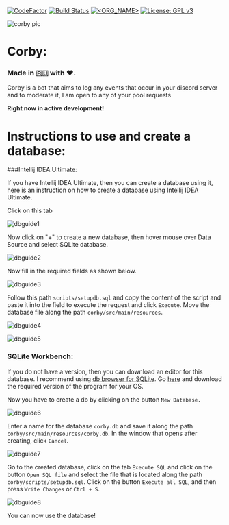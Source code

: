 [![CodeFactor](https://www.codefactor.io/repository/github/d1snin/corby/badge)](https://www.codefactor.io/repository/github/d1snin/corby)
[![Build Status](https://travis-ci.com/d1snin/corby.svg?branch=development)](https://travis-ci.com/d1snin/corby)
[![<ORG_NAME>](https://circleci.com/gh/d1snin/corby.svg?style=svg)](https://circleci.com/gh/d1snin/corby)
[![License: GPL v3](https://img.shields.io/badge/License-GPLv3-blue.svg)](https://www.gnu.org/licenses/gpl-3.0)

![corby pic](https://raw.githubusercontent.com/d1snin/corby/development/src/main/resources/corby.jpg)

# Corby:

### Made in 🇷🇺 with ❤️.

Corby is a bot that aims to log any events that occur in your discord server and to moderate it, I am open to any of your pool requests

**Right now in active development!**

# Instructions to use and create a database:

###Intellij IDEA Ultimate:

If you have Intellij IDEA Ultimate, then you can create a database using it, here is an instruction on how to create a database using Intellij IDEA Ultimate.

Click on this tab

![dbguide1](https://i.imgur.com/5CaxWAA.png)

Now click on "+" to create a new database, then hover mouse over Data Source and select SQLite database.

![dbguide2](https://i.imgur.com/vTb64f8.png)

Now fill in the required fields as shown below.

![dbguide3](https://i.imgur.com/EbAJIsg.png)

Follow this path `scripts/setupdb.sql` and copy the content of the script and paste it into the field to execute the request and click `Execute`. Move the database file along the path `corby/src/main/resources`.

![dbguide4](https://i.imgur.com/RG172sF.png)

![dbguide5](https://i.imgur.com/350dikW.png)

### SQLite Workbench:

If you do not have a version, then you can download an editor for this database. I recommend using [db browser for SQLite](https://sqlitebrowser.org/). Go [here](https://sqlitebrowser.org/dl/) and download the required version of the program for your OS.

Now you have to create a db by clicking on the button `New Database.`

![dbguide6](https://i.imgur.com/fNruCDl.png)

Enter a name for the database `corby.db` and save it along the path `corby/src/main/resources/corby.db`. In the window that opens after creating, click `Cancel`.

![dbguide7](https://i.imgur.com/wcYR7Kz.png)

Go to the created database, click on the tab `Execute SQL` and click on the button `Open SQL file` and select the file that is located along the path `corby/scripts/setupdb.sql`. Click on the button `Execute all SQL`, and then press `Write Changes` or `Ctrl + S`.

![dbguide8](https://i.imgur.com/NYtbU50.png)

You can now use the database!
